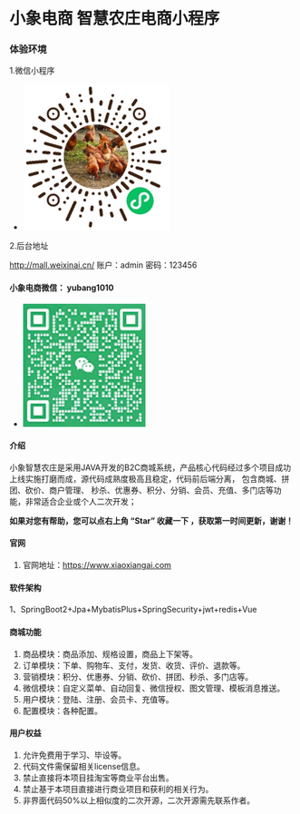 #  小象电商 智慧农庄电商小程序

### 体验环境
1.微信小程序

- ![输入图片说明](mall-admin-server/image.png)

2.后台地址

http://mall.weixinai.cn/
账户：admin
密码：123456

#### 小象电商微信： yubang1010 
- ![输入图片说明](mall-admin-server/200.png)

#### 介绍
小象智慧农庄是采用JAVA开发的B2C商城系统，产品核心代码经过多个项目成功上线实施打磨而成，源代码成熟度极高且稳定，代码前后端分离， 包含商城、拼团、砍价、商户管理、 秒杀、优惠券、积分、分销、会员、充值、多门店等功能，非常适合企业或个人二次开发；

 **如果对您有帮助，您可以点右上角 “Star” 收藏一下 ，获取第一时间更新，谢谢！** 

#### 官网

1. 官网地址：https://www.xiaoxiangai.com

#### 软件架构

1、SpringBoot2+Jpa+MybatisPlus+SpringSecurity+jwt+redis+Vue

 
#### 商城功能

1. 商品模块：商品添加、规格设置，商品上下架等。
2. 订单模块：下单、购物车、支付，发货、收货、评价、退款等。
3. 营销模块：积分、优惠券、分销、砍价、拼团、秒杀、多门店等。
4. 微信模块：自定义菜单、自动回复、微信授权、图文管理、模板消息推送。
5. 用户模块：登陆、注册、会员卡、充值等。
6. 配置模块：各种配置。

#### 用户权益

1. 允许免费用于学习、毕设等。
2. 代码文件需保留相关license信息。
3. 禁止直接将本项目挂淘宝等商业平台出售。
4. 禁止基于本项目直接进行商业项目和获利的相关行为。
5. 非界面代码50%以上相似度的二次开源，二次开源需先联系作者。

